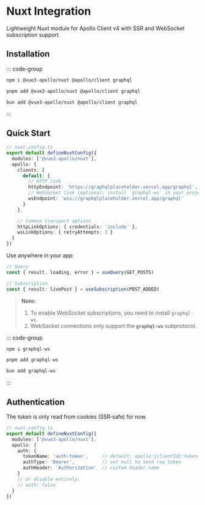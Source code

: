# Nuxt Integration

Lightweight Nuxt module for Apollo Client v4 with SSR and WebSocket subscription support.

## Installation

::: code-group

```bash [npm]
npm i @vue3-apollo/nuxt @apollo/client graphql
```

```bash [pnpm]
pnpm add @vue3-apollo/nuxt @apollo/client graphql
```

```bash [bun]
bun add @vue3-apollo/nuxt @apollo/client graphql
```

:::

## Quick Start

```ts
// nuxt.config.ts
export default defineNuxtConfig({
  modules: ['@vue3-apollo/nuxt'],
  apollo: {
    clients: {
      default: {
        // HTTP link
        httpEndpoint: 'https://graphqlplaceholder.vercel.app/graphql',
        // WebSocket link (optional; install `graphql-ws` in your project)
        wsEndpoint: 'wss://graphqlplaceholder.vercel.app/graphql'
      }
    },

    // Common transport options
    httpLinkOptions: { credentials: 'include' },
    wsLinkOptions: { retryAttempts: 3 }
  }
})
```

Use anywhere in your app:

```ts
// Query
const { result, loading, error } = useQuery(GET_POSTS)

// Subscription
const { result: livePost } = useSubscription(POST_ADDED)
```

> **Note:**  
> 1. To enable WebSocket subscriptions, you need to install `graphql-ws`.  
> 2. WebSocket connections only support the **`graphql-ws`** subprotocol.

::: code-group

```bash [npm]
npm i graphql-ws
```

```bash [pnpm]
pnpm add graphql-ws
```

```bash [bun]
bun add graphql-ws
```

:::

## Authentication

The token is only read from cookies (SSR‑safe) for now.

```ts
// nuxt.config.ts
export default defineNuxtConfig({
  modules: ['@vue3-apollo/nuxt'],
  apollo: {
    auth: {
      tokenName: 'auth-token',     // default: apollo:{clientId}:token
      authType: 'Bearer',          // set null to send raw token
      authHeader: 'Authorization'  // custom header name
    }
    // or disable entirely:
    // auth: false
  }
})
```